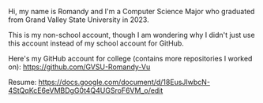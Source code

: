 Hi, my name is Romandy and I'm a Computer Science Major who graduated from Grand Valley State University in 2023.

This is my non-school account, though I am wondering why I didn't just use this account instead of my school account for GitHub.

Here's my GitHub account for college (contains more repositories I worked on): https://github.com/GVSU-Romandy-Vu

Resume: https://docs.google.com/document/d/18EusJIwbcN-4StQqKcE6eVMBDgG0t4Q4UGSroF6VM_o/edit

<!--
**RomandyVu/RomandyVu** is a ✨ _special_ ✨ repository because its `README.md` (this file) appears on your GitHub profile.

==This is a test Commit==

Here are some ideas to get you started:

- 🔭 I’m currently working on ...
- 🌱 I’m currently learning ...
- 👯 I’m looking to collaborate on ...
- 🤔 I’m looking for help with ...
- 💬 Ask me about ...
- 📫 How to reach me: ...
- 😄 Pronouns: ...
- ⚡ Fun fact: ...
-->
